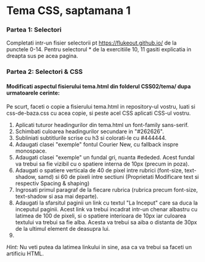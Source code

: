 # Tema CSS, saptamana 1
### Partea 1: Selectori
Completati intr-un fisier selectorii pt https://flukeout.github.io/ de la punctele 0-14. Pentru selectorul * de la exercitiile 10, 11 gasiti explicatia in dreapta sus pe acea pagina.

### Partea 2: Selectori & CSS

#### Modificati aspectul fisierului tema.html din folderul CSS02/tema/ dupa urmatoarele cerinte:
Pe scurt, faceti o copie a fisierului tema.html in repository-ul vostru, luati si css-de-baza.css cu acea copie, si peste acel CSS aplicati CSS-ul vostru.

1. Aplicati tuturor headingurilor din tema.html un font-family sans-serif.
2. Schimbati culoarea headingurilor secundare in "#262626".
3. Subliniati subtitlurile scrise cu h3 si colorati-le cu #444444.
4. Adaugati clasei "exemple" fontul Courier New, cu fallback inspre monospace.
5. Adaugati clasei "exemple" un fundal gri, nuanta #ededed. Acest fundal va trebui sa fie vizibil cu o spatiere interna de 10px (precum in poza).
6. Adaugati o spatiere verticala de 40 de pixel intre rubrici (font-size, text-shadow, samd) si 60 de pixeli intre sectiuni (Proprietati Modificare text si respectiv Spacing & shaping)
7. Ingrosati primul paragraf de la fiecare rubrica (rubrica precum font-size, text-shadow si asa mai departe).
8. Adaugati la sfarsitul paginii un link cu textul "La Inceput" care sa duca la inceputul paginii. Acest link va trebui incadrat intr-un chenar albastru cu latimea de 100 de pixeli, si o spatiere interioara de 10px iar culoarea textului va trebui sa fie alba. Acesta va trebui sa aiba o distanta de 30px de la ultimul element de deasupra lui.
9. 
*Hint:* Nu veti putea da latimea linkului in sine, asa ca va trebui sa faceti un artificiu HTML.

